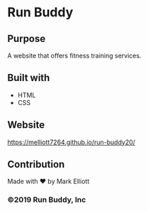 # Run Buddy

## Purpose
A website that offers fitness training services.

## Built with
* HTML
* CSS

## Website
https://melliott7264.github.io/run-buddy20/

## Contribution
Made with :heart: by Mark Elliott

### ©️2019 Run Buddy, Inc
